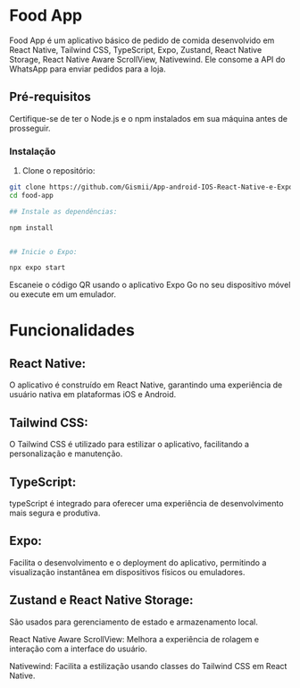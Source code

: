 # Food App

Food App é um aplicativo básico de pedido de comida desenvolvido em React Native, Tailwind CSS, TypeScript, Expo, Zustand, React Native Storage, React Native Aware ScrollView, Nativewind. Ele consome a API do WhatsApp para enviar pedidos para a loja.


## Pré-requisitos

Certifique-se de ter o Node.js e o npm instalados em sua máquina antes de prosseguir.

### Instalação 


1. Clone o repositório:

```bash
git clone https://github.com/Gismii/App-android-IOS-React-Native-e-Expo.git
cd food-app

## Instale as dependências:

npm install


## Inicie o Expo:

npx expo start

```



Escaneie o código QR usando o aplicativo Expo Go no seu dispositivo móvel ou execute em um emulador.

# Funcionalidades

## React Native:

 O aplicativo é construído em React Native, garantindo uma experiência de usuário nativa em plataformas iOS e Android.

## Tailwind CSS: 

O Tailwind CSS é utilizado para estilizar o aplicativo, facilitando a personalização e manutenção.

## TypeScript: 

typeScript é integrado para oferecer uma experiência de desenvolvimento mais segura e produtiva.

## Expo: 

Facilita o desenvolvimento e o deployment do aplicativo, permitindo a visualização instantânea em dispositivos físicos ou emuladores.

## Zustand e React Native Storage: 

São usados para gerenciamento de estado e armazenamento local.

React Native Aware ScrollView: Melhora a experiência de rolagem e interação com a interface do usuário.

Nativewind: Facilita a estilização usando classes do Tailwind CSS em React Native.


